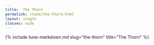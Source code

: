 ```yaml
---
title:  The Thorn
permalink: /tune/the-thorn.html
layout: single
classes: wide
---
```

{% include tune-markdown.md slug="the-thorn" title="The Thorn" %}
